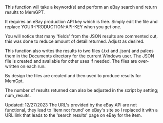 This function will take a keyword(s) and perform an eBay search and return results to MemGPT.

It requires an eBay production API key which is free. Simply edit the file and replace YOUR-PRODUCTION-API-KEY when you get one.

You will notice that many 'fields' from the JSON results are commented out, this was done to reduce amount of detail returned. Adjust as desired.

This function also writes the results to two  files (.txt and .json) and palces them in the Documents directory for the current Windows user.
The JSON file is created and available for other uses if needed.
The files are over-written on each run.
  
By design the files are created and then used to produce results for MemGpt.

The number of results returned can also be adjusted in the script by setting; num_results.

Updated: 12/27/2023
  The URL's provided by the eBay API are not functional, they lead to 'item not found' on eBay's site so I replaced it with a URL link that leads to the 'search results' page on eBay for the item.
